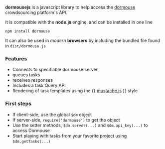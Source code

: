 **dormousejs** is a javascript library to help access the
[dormouse](http://dormou.se) crowdsourcing platform's API.

It is compatible with the **node.js** engine, and can be installed
in one line

    npm install dormouse

It can also be used in *modern* **browsers** by including the bundled
file found in `dist/dormouse.js`

### Features

- Connects to specifiable dormouse server
- queues tasks
- receives responses
- Includes a task Query API
- Rendering of task templates using the {{ [mustache.js](http://mustache.github.com/) }} style

### First steps

- If client-side, use the global `$dm` object
- If server-side, `require('dormouse')` to get the object
- Use the setter methods, `$dm.server(...)` and `$dm.api_key(...)` to access Dormouse
- Start playing with tasks from your favorite project using `$dm.getTasks(...)`

